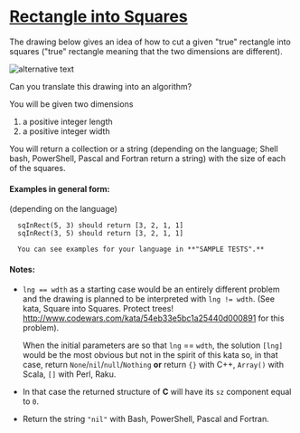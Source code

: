 # [Rectangle into Squares](https://www.codewars.com/kata/55466989aeecab5aac00003e)

The drawing below gives an idea of how to cut a given "true" rectangle into squares ("true" rectangle meaning that the two dimensions are different).

![alternative text](https://i.imgur.com/lk5vJ7sm.jpg)

Can you translate this drawing into an algorithm?

You will be given two dimensions 

1. a positive integer length
2. a positive integer width

You will return a collection or a string (depending on the language; Shell bash, PowerShell, Pascal and Fortran return a string) with the size of each of the  squares.
#### Examples in general form:
(depending on the language)
```
  sqInRect(5, 3) should return [3, 2, 1, 1]
  sqInRect(3, 5) should return [3, 2, 1, 1]
  
  You can see examples for your language in **"SAMPLE TESTS".**
```

#### Notes:
- `lng == wdth` as a starting case would be an entirely different problem and the drawing is planned to be interpreted with `lng != wdth`. (See kata, Square into Squares. Protect trees! http://www.codewars.com/kata/54eb33e5bc1a25440d000891 for this problem). 

  When the initial parameters are so that `lng` == `wdth`, the solution `[lng]` would be the most obvious but not in the spirit of this kata   so, in that case, return `None`/`nil`/`null`/`Nothing` **or**
  return `{}` with C++, `Array()` with Scala, `[]` with Perl, Raku.
 - In that case the returned structure of **C** will have its `sz` component equal to `0`. 
 - Return the string `"nil"` with Bash, PowerShell, Pascal and Fortran.



